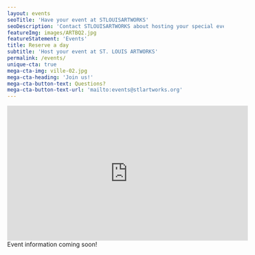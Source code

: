 ```yaml
---
layout: events
seoTitle: 'Have your event at STLOUISARTWORKS'
seoDescription: 'Contact STLOUISARTWORKS about hosting your special event'
featureImg: images/ARTBQ2.jpg
featureStatement: 'Events'
title: Reserve a day
subtitle: 'Host your event at ST. LOUIS ARTWORKS'
permalink: /events/
unique-cta: true
mega-cta-img: ville-02.jpg
mega-cta-heading: 'Join us!'
mega-cta-button-text: Questions?
mega-cta-button-text-url: 'mailto:events@stlartworks.org'
---
```

<iframe width="560" height="315" src="https://www.youtube.com/embed/aHOn6-I_PAk" frameborder="0" allowfullscreen></iframe>
Event information coming soon!

